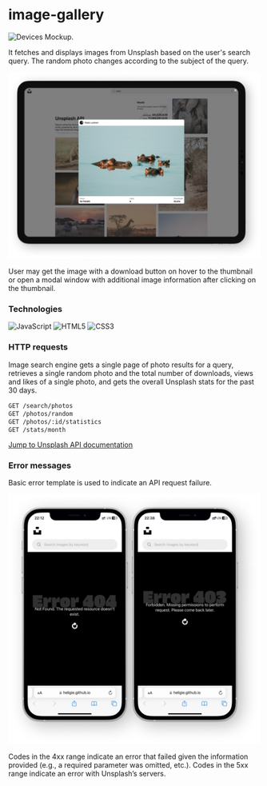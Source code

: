 # image-gallery

<img width="869" alt="Devices Mockup." src="/assets/preview/preview.png">

It fetches and displays images from Unsplash based on the user's search query. The random photo changes according to the subject of the query.

<img width="869" alt="Devices Mockup." src="/assets/preview/modal-preview.png">

User may get the image with a download button on hover to the thumbnail or open a modal window with additional image information after clicking on the thumbnail.

### Technologies

![JavaScript](https://img.shields.io/badge/javascript-%23323330.svg?style=for-the-badge&logo=javascript&logoColor=%23F7DF1E)
![HTML5](https://img.shields.io/badge/html5-%23E34F26.svg?style=for-the-badge&logo=html5&logoColor=white)
![CSS3](https://img.shields.io/badge/css3-%231572B6.svg?style=for-the-badge&logo=css3&logoColor=white)

### HTTP requests

Image search engine gets a single page of photo results for a query, retrieves a single random photo and the total number of downloads, views and likes of a single photo, and gets the overall Unsplash stats for the past 30 days.

~~~
GET /search/photos
GET /photos/random
GET /photos/:id/statistics
GET /stats/month
~~~

[Jump to Unsplash API documentation](https://unsplash.com/documentation)

### Error messages

Basic error template is used to indicate an API request failure.

<img width="869" alt="Devices Mockup." src="/assets/preview/error-preview.png">

Codes in the 4xx range indicate an error that failed given the information provided (e.g., a required parameter was omitted, etc.).
Codes in the 5xx range indicate an error with Unsplash’s servers.
